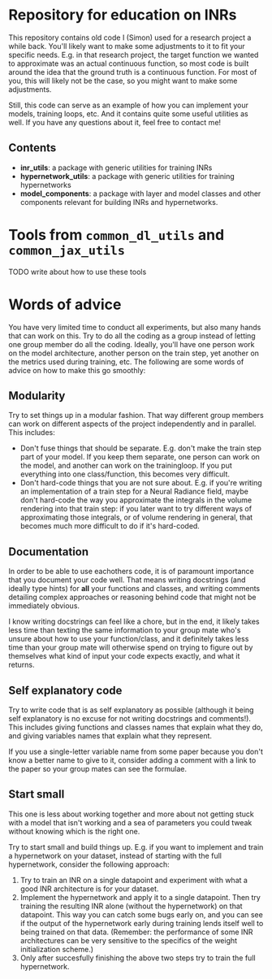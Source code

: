 # Repository for education on INRs
This repository contains old code I (Simon) used for a research project a while back. You'll likely want to make some adjustments to it to fit your specific needs. E.g. in that research project, the target function we wanted to approximate was an actual continuous function, so most code is built around the idea that the ground truth is a continuous function. For most of you, this will likely not be the case, so you might want to make some adjustments.

Still, this code can serve as an example of how you can implement your models, training loops, etc. And it contains quite some useful utilities as well. If you have any questions about it, feel free to contact me!


## Contents
- **inr_utils**: a package with generic utilities for training INRs 
- **hypernetwork_utils**: a package with generic utilities for training hypernetworks
- **model_components**: a package with layer and model classes and other components relevant for building INRs and hypernetworks.

# Tools from `common_dl_utils` and `common_jax_utils`
TODO write about how to use these tools

# Words of advice
You have very limited time to conduct all experiments, but also many hands that can work on this. Try to do all the coding as a group instead of letting one group member do all the coding. Ideally, you'll have one person work on the model architecture, another person on the train step, yet another on the metrics used during training,  etc. The following are some words of advice on how to make this go smoothly:
## Modularity
Try to set things up in a modular fashion. That way different group members can work on different aspects of the project independently and in parallel. This includes:
* Don't fuse things that should be separate. E.g. don't make the train step part of your model. If you keep them separate, one person can work on the model, and another can work on the trainingloop. If you put everything into one class/function, this becomes very difficult. 
* Don't hard-code things that you are not sure about. E.g. if you're writing an implementation of a train step for a Neural Radiance field, maybe don't hard-code the way you approximate the integrals in the volume rendering into that train step: if you later want to try different ways of approximating those integrals, or of volume rendering in general, that becomes much more difficult to do if it's hard-coded.
## Documentation
In order to be able to use eachothers code, it is of paramount importance that you document your code well. That means writing docstrings (and ideally type hints) for **all** your functions and classes, and writing comments detailing complex approaches or reasoning behind code that might not be immediately obvious.

I know writing docstrings can feel like a chore, but in the end, it likely takes less time than texting the same information to your group mate who's unsure about how to use your function/class, and it definitely takes less time than your group mate will otherwise spend on trying to figure out by themselves what kind of input your code expects exactly, and what it returns. 

## Self explanatory code
Try to write code that is as self explanatory as possible (although it being self explanatory is no excuse for not writing docstrings and comments!). This includes giving functions and classes names that explain what they do, and giving variables names that explain what they represent.

If you use a single-letter variable name from some paper because you don't know a better name to give to it, consider adding a comment with a link to the paper so your group mates can see the formulae. 

## Start small
This one is less about working together and more about not getting stuck with a model that isn't working and a sea of parameters you could tweak without knowing which is the right one. 

Try to start small and build things up. E.g. if you want to implement and train a hypernetwork on your dataset, instead of starting with the full hypernetwork, consider the following approach:
1. Try to train an INR on a single datapoint and experiment with what a good INR architecture is for your dataset.
1. Implement the hypernetwork and apply it to a single datapoint. Then try training the resulting INR alone (without the hypernetwork) on that datapoint. This way you can catch some bugs early on, and you can see if the output of the hypernetwork early during training lends itself well to being trained on that data. (Remember: the performance of some INR architectures can be very sensitive to the specifics of the weight initialization scheme.)
1. Only after succesfully finishing the above two steps try to train the full hypernetwork.